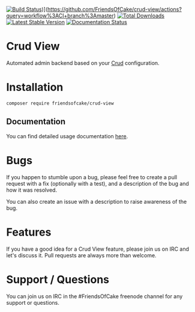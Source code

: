 [![Build Status]([https://img.shields.io/github/workflow/status/FriendsOfCake/crud-view/CI/master?style=flat-square)](https://img.shields.io/github/actions/workflow/status/FriendsOfCake/crud-view/ci.yml?branch=master&style=flat-square))](https://github.com/FriendsOfCake/crud-view/actions?query=workflow%3ACI+branch%3Amaster)
[![Total Downloads](https://img.shields.io/packagist/dt/FriendsOfCake/crud-view.svg?style=flat-square)](https://packagist.org/packages/FriendsOfCake/crud-view)
[![Latest Stable Version](https://img.shields.io/packagist/v/friendsofcake/crud-view.svg?style=flat-square)](https://packagist.org/packages/FriendsOfCake/crud-view)
[![Documentation Status](https://readthedocs.org/projects/crud-view/badge/?version=latest&style=flat-square)](https://readthedocs.org/projects/crud-view/?badge=latest)

# Crud View

Automated admin backend based on your [Crud](https://github.com/friendsofcake/crud) configuration.

# Installation

```shell
composer require friendsofcake/crud-view
```

## Documentation

You can find detailed usage documentation [here](https://crud-view.readthedocs.io/en/latest/).

# Bugs

If you happen to stumble upon a bug, please feel free to create a pull request with a fix
(optionally with a test), and a description of the bug and how it was resolved.

You can also create an issue with a description to raise awareness of the bug.

# Features

If you have a good idea for a Crud View feature, please join us on IRC and let's discuss it. Pull
requests are always more than welcome.

# Support / Questions

You can join us on IRC in the #FriendsOfCake freenode channel for any support or questions.
